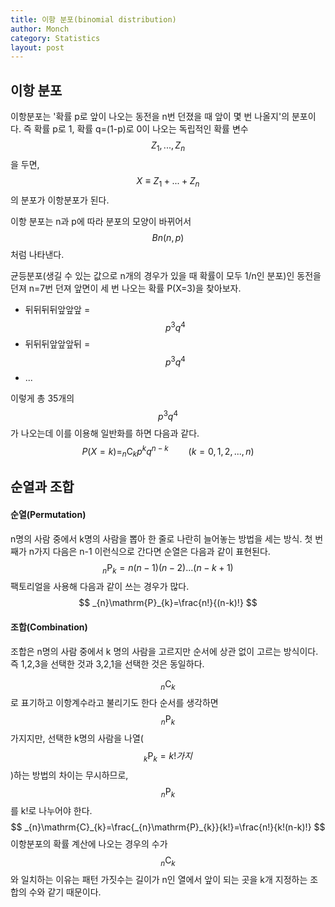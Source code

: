 ```yaml
---
title: 이항 분포(binomial distribution)
author: Monch
category: Statistics
layout: post
---
```


<h2>이항 분포</h2>

이항분포는 '확률 p로 앞이 나오는 동전을 n번 던졌을 때 앞이 몇 번 나올지'의 분포이다. 즉 확률 p로 1, 확률 q=(1-p)로 0이 나오는 독립적인 확률 변수 $$Z_{1},...,Z_{n}$$을 두면, $$X \equiv Z_{1}+...+Z_{n}$$의 분포가 이항분포가 된다.  

이항 분포는 n과 p에 따라 분포의 모양이 바뀌어서 $$Bn(n,p)$$처럼 나타낸다.

균등분포(생길 수 있는 값으로 n개의 경우가 있을 때 확률이 모두 1/n인 분포)인 동전을 던져 n=7번 던져 앞면이 세 번 나오는 확률 P(X=3)을 찾아보자.

- 뒤뒤뒤뒤앞앞앞 = $$p^{3}q^{4}$$
- 뒤뒤뒤앞앞앞뒤 = $$p^{3}q^{4}$$
- ...

이렇게 총 35개의 $$p^{3}q^{4}$$가 나오는데 이를 이용해 일반화를 하면 다음과 같다.
$$
P(X=k)=_{n}\mathrm{C}_{k}p^{k}q^{n-k} \qquad (k=0,1,2,...,n)
$$




<h2>순열과 조합</h2>

<h4>순열(Permutation)</h4>

n명의 사람 중에서 k명의 사람을 뽑아 한 줄로 나란히 늘어놓는 방법을 세는 방식. 첫 번째가 n가지 다음은 n-1 이런식으로 간다면 순열은 다음과 같이 표현된다.
$$
_{n}\mathrm{P}_{k}=n(n-1)(n-2)...(n-k+1)
$$
팩토리얼을 사용해 다음과 같이 쓰는 경우가 많다.
$$
_{n}\mathrm{P}_{k}=\frac{n!}{(n-k)!}
$$


<h4>조합(Combination)</h4>

조합은 n명의 사람 중에서 k 명의 사람을 고르지만 순서에 상관 없이 고르는 방식이다. 즉 1,2,3을 선택한 것과 3,2,1을 선택한 것은 동일하다.  

$$_{n}\mathrm{C}_{k}$$로 표기하고 이항계수라고 불리기도 한다 순서를 생각하면 $$_{n}\mathrm{P}_{k}$$가지지만, 선택한 k명의 사람을 나열($$_{k}\mathrm{P}_{k}=k!가지$$)하는 방법의 차이는 무시하므로, $$_{n}\mathrm{P}_{k}$$를 k!로 나누어야 한다.
$$
_{n}\mathrm{C}_{k}=\frac{_{n}\mathrm{P}_{k}}{k!}=\frac{n!}{k!(n-k)!}
$$
이항분포의 확률 계산에 나오는 경우의 수가 $$_{n}\mathrm{C}_{k}$$와 일치하는 이유는 패턴 가짓수는 길이가 n인 열에서 앞이 되는 곳을 k개 지정하는 조합의 수와 같기 때문이다.